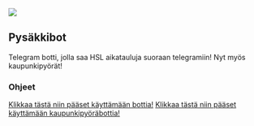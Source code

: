 ![](https://i.imgur.com/Q1L1kvS.png)

## Pysäkkibot

Telegram botti, jolla saa HSL aikatauluja suoraan telegramiin! Nyt myös kaupunkipyörät!

### Ohjeet
[Klikkaa tästä niin pääset käyttämään bottia!](http://t.me/pysakkibot)
[Klikkaa tästä niin pääset käyttämään kaupunkipyöräbottia!](http://t.me/kaupunkipyorabot)
